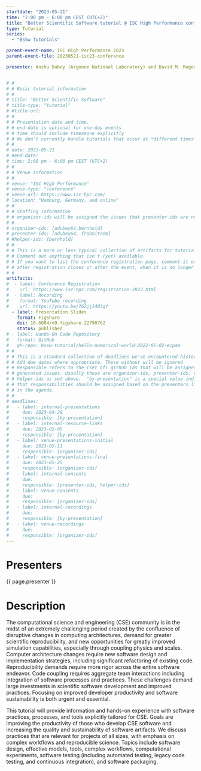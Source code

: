 ```yaml
---
startdate: "2023-05-21"
time: "2:00 pm - 6:00 pm CEST (UTC+2)"
title: "Better Scientific Software tutorial @ ISC High Performance conference"
type: Tutorial
series: 
  - "BSSw Tutorials"

parent-event-name: ISC High Performance 2023
parent-event-file: 20230521-isc23-conference

presenter: Anshu Dubey (Argonne National Laboratory) and David M. Rogers (Oak Ridge National Laboratory)


# #
# # Basic tutorial information
# #
# title: "Better Scientific Software"
# title-type: "tutorial"
# #title-url:
# #
# # Presentation date and time.
# # end-date is optional for one-day events
# # time should include timezeone explicitly
# # We don't currently handle tutorials that occur at *different times* on multiple days
# #
# date: 2023-05-21
# #end-date:
# time: 2:00 pm - 6:00 pm CEST (UTC+2)
# #
# # Venue information
# #
# venue: "ISC High Performance"
# venue-type: "conference"
# venue-url: https://www.isc-hpc.com/
# location: "Hamburg, Germany, and online"
# #
# # Staffing information
# # organizer-ids will be assigned the issues that presenter-ids are not doing, basically
# #
# organizer-ids: [adubey64,bernhold]
# presenter-ids: [adubey64, frobnitzem]
# #helper-ids: [bernhold]
# #
# # This is a more or less typical collection of artifacts for tutorials.
# # Comment out anything that isn't (yet) available.
# # If you want to list the conference registration page, comment it out
# # after registration closes or after the event, when it is no longer useful.
# #
artifacts:
#  - label: Conference Registration
#    url: https://www.isc-hpc.com/registration-2023.html
#  - label: Recording
#    format: YouTube recording
#    url: https://youtu.be/7G2jjJ403gY
  - label: Presentation Slides
    format: FigShare
    doi: 10.6084/m9.figshare.22790762
    status: published
# - label: Hands-On Code Repository
#   format: GitHub
#   gh-repo: bssw-tutorial/hello-numerical-world-2022-05-02-ecpam
# #
# # This is a standard collection of deadlines we've encountered historically
# # Add due dates where appropriate. Those without will be ignored
# # Responsible refers to the (set of) github ids that will be assigned to
# # generated issues. Usually these are organizer-ids, presenter-ids, or
# # helper-ids as set above.  "by-presentation" is a special value indicating
# # that responsibilities should be assigned based on the presenters liseted
# # in the agenda.
# #
# deadlines:
#   - label: internal-presentations
#     due: 2023-04-28
#     responsible: [by-presentation]
#   - label: internal-resource-links
#     due: 2023-05-05
#     responsible: [by-presentation]
#   - label: venue-presentations-initial
#     due: 2023-05-11
#     responsible: [organizer-ids]
#   - label: venue-presentations-final
#     due: 2023-05-25
#     responsible: [organizer-ids]
#   - label: internal-consents
#     due:
#     responsible: [presenter-ids, helper-ids]
#   - label: venue-consents
#     due: 
#     responsible: [organizer-ids]
#   - label: internal-recordings
#     due: 
#     responsible: [by-presentation]
#   - label: venue-recordings
#     due: 
#     responsible: [organizer-ids]
---
```


# Presenters

{{ page.presenter }}

# Description

The computational science and engineering (CSE) community is in the midst of an extremely challenging period created by the confluence of disruptive changes in computing architectures, demand for greater scientific reproducibility, and new opportunities for greatly improved simulation capabilities, especially through coupling physics and scales. Computer architecture changes require new software design and implementation strategies, including significant refactoring of existing code. Reproducibility demands require more rigor across the entire software endeavor. Code coupling requires aggregate team interactions including integration of software processes and practices. These challenges demand large investments in scientific software development and improved practices. Focusing on improved developer productivity and software sustainability is both urgent and essential.

This tutorial will provide information and hands-on experience with software practices, processes, and tools explicitly tailored for CSE. Goals are improving the productivity of those who develop CSE software and increasing the quality and sustainability of software artifacts. We discuss practices that are relevant for projects of all sizes, with emphasis on complex workflows and reproducible science. Topics include software design, effective models, tools, complex workflows, computational experiments, software testing (including automated testing, legacy code testing, and continuous integration), and software packaging.
